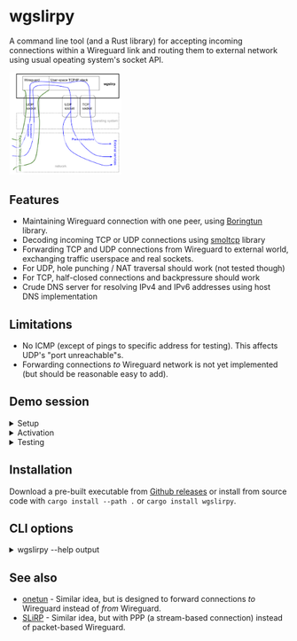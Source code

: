 # wgslirpy

A command line tool (and a Rust library) for accepting incoming connections within a Wireguard link and routing them to external network using usual opeating system's socket API.

<img src="wgslirp.svg" alt="Diagram depicting operation of Wgslirpy" width="40%"/>

## Features

* Maintaining Wireguard connection with one peer, using [Boringtun](https://github.com/cloudflare/boringtun) library.
* Decoding incoming TCP or UDP connections using [smoltcp](https://github.com/smoltcp-rs/smoltcp) library
* Forwarding TCP and UDP connections from Wireguard to external world, exchanging traffic userspace and real sockets.
* For UDP, hole punching / NAT traversal should work (not tested though)
* For TCP, half-closed connections and backpressure should work
* Crude DNS server for resolving IPv4 and IPv6 addresses using host DNS implementation

## Limitations

* No ICMP (except of pings to specific address for testing). This affects UDP's "port unreachable"s.
* Forwarding connections _to_ Wireguard network is not yet implemented (but should be reasonable easy to add).


## Demo session

<details><summary>Setup</summary>

```
peer# wg genkey
4Khaa5tgPI9NJsO2R896Yd6748k9fW4aapGZnIcUM14=
peer# wg pubkey <<< 4Khaa5tgPI9NJsO2R896Yd6748k9fW4aapGZnIcUM14=
rPpCjWzIv/yAtZZi+C/pVprie8D0QaGlPtJXlDi6bmI=

gateway$ wg genkey
SG43Zi0wGp4emfJ/XpTnnmtnK8SSjjIHOc3Zh37c928=
gateway$ wg pubkey <<< SG43Zi0wGp4emfJ/XpTnnmtnK8SSjjIHOc3Zh37c928=
MR2RF5Tp+6BKt9k+deKg1GqR3re3ckJKti+uwZA84DU=

peer# ip link add wgslirpyspeer type wireguard
peer# wg set wgslirpyspeer listen-port 9796 private-key <(echo 4Khaa5tgPI9NJsO2R896Yd6748k9fW4aapGZnIcUM14=) peer MR2RF5Tp+6BKt9k+deKg1GqR3re3ckJKti+uwZA84DU= allowed-ips 0.0.0.0/0,::/0
peer# ip netns add testing-wgslirp
peer# ip link set wgslirpyspeer netns testing-wgslirp
peer# ip netns exec testing-wgslirp ip link set wgslirpyspeer up
peer# ip netns exec testing-wgslirp ip addr add 192.168.76.1/32 dev wgslirpyspeer
peer# ip netns exec testing-wgslirp ip addr add fc00::01/128 dev wgslirpyspeer
peer# ip netns exec testing-wgslirp route -4 add default dev wgslirpyspeer
peer# ip netns exec testing-wgslirp route -6 add default dev wgslirpyspeer
peer# mkdir -p /etc/netns/testing-wgslirp
peer# echo nameserver 192.168.72.2 > /etc/netns/testing-wgslirp/resolv.conf
```
</details>

<details><summary>Activation</summary>

```
gateway$ RUST_LOG=debug wgslirpy --private-key SG43Zi0wGp4emfJ/XpTnnmtnK8SSjjIHOc3Zh37c928= -b 127.0.0.1:9797 --peer-key rPpCjWzIv/yAtZZi+C/pVprie8D0QaGlPtJXlDi6bmI= --keepalive-interval 10 --dns 192.168.72.2:53 --pingable 192.168.72.2
DEBUG boringtun::noise: Sending handshake_initiation
DEBUG boringtun::noise: Received handshake_response local_idx=1 remote_idx=2743606023
DEBUG boringtun::noise: New session session=1
DEBUG boringtun::noise: Sending keepalive

peer# ip netns exec testing-wgslirp wg
interface: wgslirpyspeer
  public key: rPpCjWzIv/yAtZZi+C/pVprie8D0QaGlPtJXlDi6bmI=
  private key: (hidden)
  listening port: 9796

peer: MR2RF5Tp+6BKt9k+deKg1GqR3re3ckJKti+uwZA84DU=
  endpoint: 127.0.0.1:9797
  allowed ips: 0.0.0.0/0, ::/0
  latest handshake: 46 seconds ago
  transfer: 340 B received, 92 B sent
```
</details>

<details><summary>Testing</summary>

```
peer# # ip netns exec testing-wgslirp ping -c 2 192.168.72.2
64 bytes from 192.168.72.2: icmp_seq=1 ttl=64 time=0.705 ms
64 bytes from 192.168.72.2: icmp_seq=2 ttl=64 time=0.435 ms

gateway$ 
INFO wgslirpy::router: New NAT entry for Pingable
DEBUG wgslirpy::router: Finished serving Pingable

peer# ip netns exec testing-wgslirp curl http://example.com/
<!doctype html>
...
</html>

gateway$
DEBUG wgslirpy::router::serve_dns: DNS query example.com:0
DEBUG wgslirpy::router: Sending DNS reply

INFO wgslirpy::router: New NAT entry for Tcp { client_side: Endpoint { addr: Ipv4(Address([192, 168, 76, 1])), port: 48004 }, external_side: Endpoint { addr: Ipv4(Address([93, 184, 216, 34])), port: 80 } }
DEBUG wgslirpy::router::serve_tcp: Connected to upstream TCP
DEBUG wgslirpy::router::serve_tcp: Accepted the connection
DEBUG wgslirpy::router::serve_tcp: EOF received from client
DEBUG wgslirpy::router::serve_tcp: Shutdown finished
DEBUG wgslirpy::router::serve_tcp: EOF
DEBUG wgslirpy::router::serve_tcp: Client TCP socket no longer active
DEBUG boringtun::noise::timers: KEEPALIVE(PERSISTENT_KEEPALIVE)
DEBUG wgslirpy::router: Finished serving Tcp { client_side: Endpoint { addr: Ipv4(Address([192, 168, 76, 1])), port: 48004 }, external_side: Endpoint { addr: Ipv4(Address([93, 184, 216, 34])), port: 80 } }

peer# ip netns exec testing-wgslirp dig +short github.com @8.8.8.8
140.82.112.3

gateway$
01:26:14 INFO wgslirpy::router: New NAT entry for Udp
...
01:27:46 DEBUG wgslirpy::router::serve_udp: Timed out a UDP connection
```
</details>

## Installation

Download a pre-built executable from [Github releases](https://github.com/vi/wgslirpy/releases) or install from source code with `cargo install --path .`  or `cargo install wgslirpy`.

## CLI options

<details><summary> wgslirpy --help output</summary>

```
Usage: wgslirpy [-k <private-key>] [-f <private-key-file>] -K <peer-key> [-p <peer-endpoint>] [-a <keepalive-interval>] -b <bind-ip-port> [-D <dns>] [-P <pingable>] [--mtu <mtu>] [--tcp-buffer-size <tcp-buffer-size>] [--transmit-queue-capacity <transmit-queue-capacity>]

Expose internet access without root using Wireguard

Options:
  -k, --private-key main private key of this Wireguard node, base64-encoded
  -f, --private-key-file
                    main private key of this Wireguard node (content of a
                    specified file), base64-encoded
  -K, --peer-key    peer's public key
  -p, --peer-endpoint
                    address of the peer's UDP socket, where to send keepalives
  -a, --keepalive-interval
                    keepalive interval, in seconds
  -b, --bind-ip-port
                    where to bind our own UDP socket for Wireguard connection
  -D, --dns         use this UDP socket address as a simple A/AAAA-only DNS
                    server within Wireguard network
  -P, --pingable    reply to ICMP pings on this single address within Wireguard
                    network
  --mtu             maximum transfer unit to use for TCP. Default is 1420.
  --tcp-buffer-size in-application socket TCP buffer size. Note that operating
                    system socket buffer also applies.
  --transmit-queue-capacity
                    nubmer of outgoing (to wireguard) packets to hold in a queue
  --help            display usage information

```
</details>

## See also

* [onetun](https://github.com/aramperes/onetun) - Similar idea, but is designed to forward connections _to_ Wireguard instead of _from_ Wireguard.
* [SLiRP](https://en.wikipedia.org/wiki/Slirp) - Similar idea, but with PPP (a stream-based connection) instead of packet-based Wireguard.
